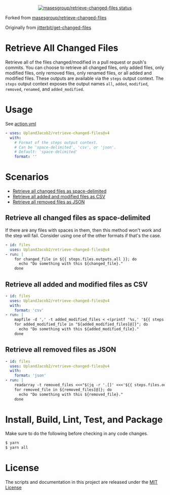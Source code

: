 <p align="center">
  <a href="https://github.com/masesgroup/retrieve-changed-files/actions"><img alt="masesgroup/retrieve-changed-files status" src="https://github.com/masesgroup/retrieve-changed-files/workflows/Test/badge.svg"></a>
</p>

Forked from [masesgroup/retrieve-changed-files](https://github.com/masesgroup/retrieve-changed-files)

Originally from [jitterbit/get-changed-files](https://github.com/jitterbit/get-changed-files)


# Retrieve All Changed Files

Retrieve all of the files changed/modified in a pull request or push's commits.
You can choose to retrieve all changed files, only added files, only modified files, only removed files, only renamed files, or all added and modified files.
These outputs are available via the `steps` output context.
The `steps` output context exposes the output names `all`, `added`, `modified`, `removed`, `renamed`, and `added_modified`.

# Usage

See [action.yml](action.yml)

```yaml
- uses: UplandJacob2/retrieve-changed-files@v4
  with:
    # Format of the steps output context.
    # Can be 'space-delimited', 'csv', or 'json'.
    # Default: 'space-delimited'
    format: ''
```

# Scenarios

- [Retrieve all changed files as space-delimited](#retrieve-all-changed-files-as-space-delimited)
- [Retrieve all added and modified files as CSV](#retrieve-all-added-and-modified-files-as-csv)
- [Retrieve all removed files as JSON](#retrieve-all-removed-files-as-json)

## Retrieve all changed files as space-delimited

If there are any files with spaces in them, then this method won't work and the step will fail.
Consider using one of the other formats if that's the case.

```yaml
- id: files
  uses: UplandJacob2/retrieve-changed-files@v4
- run: |
    for changed_file in ${{ steps.files.outputs.all }}; do
      echo "Do something with this ${changed_file}."
    done
```

## Retrieve all added and modified files as CSV

```yaml
- id: files
  uses: UplandJacob2/retrieve-changed-files@v4
  with:
    format: 'csv'
- run: |
    mapfile -d ',' -t added_modified_files < <(printf '%s,' '${{ steps.files.outputs.added_modified }}')
    for added_modified_file in "${added_modified_files[@]}"; do
      echo "Do something with this ${added_modified_file}."
    done
```

## Retrieve all removed files as JSON

```yaml
- id: files
  uses: UplandJacob2/retrieve-changed-files@v4
  with:
    format: 'json'
- run: |
    readarray -t removed_files <<<"$(jq -r '.[]' <<<'${{ steps.files.outputs.removed }}')"
    for removed_file in ${removed_files[@]}; do
      echo "Do something with this ${removed_file}."
    done
```

# Install, Build, Lint, Test, and Package

Make sure to do the following before checking in any code changes.

```bash
$ yarn
$ yarn all
```

# License

The scripts and documentation in this project are released under the [MIT License](LICENSE)
